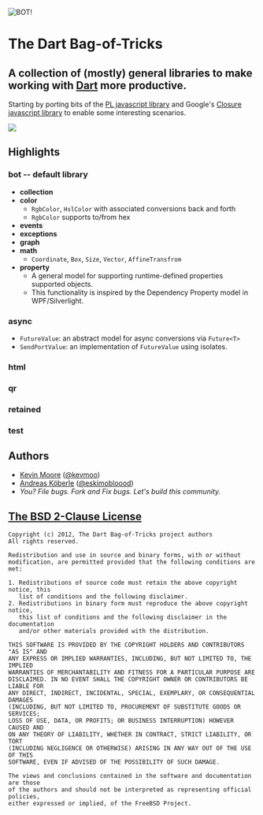 ![BOT!](https://raw.github.com/kevmoo/bot.dart/master/resource/logo.png)
# The Dart Bag-of-Tricks
## A collection of (mostly) general libraries to make working with [Dart](http://www.dartlang.org/) more productive.

Starting by porting bits of the [PL javascript library](https://github.com/thinkpixellab/pl) and Google's [Closure javascript library](https://developers.google.com/closure/library/) to enable some interesting scenarios.

[![](https://drone.io/kevmoo/bot.dart/status.png)](https://drone.io/kevmoo/bot.dart/latest)

## Highlights

### bot -- default library
 * __collection__
 * __color__
     * `RgbColor`, `HslColor` with associated conversions back and forth
     * `RgbColor` supports to/from hex
 * __events__
 * __exceptions__
 * __graph__
 * __math__
     * `Coordinate`, `Box`, `Size`, `Vector`, `AffineTransfrom`
 * __property__
     * A general model for supporting runtime-defined properties supported objects.
     * This functionality is inspired by the Dependency Property model in WPF/Silverlight.

### async
  * `FutureValue`: an abstract model for async conversions via `Future<T>`
  * `SendPortValue`: an implementation of `FutureValue` using isolates.

### html

### qr

### retained

### test

## Authors
 * [Kevin Moore](https://github.com/kevmoo) ([@kevmoo](http://twitter.com/kevmoo))
 * [Andreas Köberle](https://github.com/eskimoblood) ([@eskimobloood](https://twitter.com/eskimobloood))
 * _You? File bugs. Fork and Fix bugs. Let's build this community._

## [The BSD 2-Clause License](http://www.opensource.org/licenses/bsd-license.php)

    Copyright (c) 2012, The Dart Bag-of-Tricks project authors
    All rights reserved.

    Redistribution and use in source and binary forms, with or without
    modification, are permitted provided that the following conditions are met:

    1. Redistributions of source code must retain the above copyright notice, this
       list of conditions and the following disclaimer.
    2. Redistributions in binary form must reproduce the above copyright notice,
       this list of conditions and the following disclaimer in the documentation
       and/or other materials provided with the distribution.

    THIS SOFTWARE IS PROVIDED BY THE COPYRIGHT HOLDERS AND CONTRIBUTORS "AS IS" AND
    ANY EXPRESS OR IMPLIED WARRANTIES, INCLUDING, BUT NOT LIMITED TO, THE IMPLIED
    WARRANTIES OF MERCHANTABILITY AND FITNESS FOR A PARTICULAR PURPOSE ARE
    DISCLAIMED. IN NO EVENT SHALL THE COPYRIGHT OWNER OR CONTRIBUTORS BE LIABLE FOR
    ANY DIRECT, INDIRECT, INCIDENTAL, SPECIAL, EXEMPLARY, OR CONSEQUENTIAL DAMAGES
    (INCLUDING, BUT NOT LIMITED TO, PROCUREMENT OF SUBSTITUTE GOODS OR SERVICES;
    LOSS OF USE, DATA, OR PROFITS; OR BUSINESS INTERRUPTION) HOWEVER CAUSED AND
    ON ANY THEORY OF LIABILITY, WHETHER IN CONTRACT, STRICT LIABILITY, OR TORT
    (INCLUDING NEGLIGENCE OR OTHERWISE) ARISING IN ANY WAY OUT OF THE USE OF THIS
    SOFTWARE, EVEN IF ADVISED OF THE POSSIBILITY OF SUCH DAMAGE.

    The views and conclusions contained in the software and documentation are those
    of the authors and should not be interpreted as representing official policies,
    either expressed or implied, of the FreeBSD Project.
